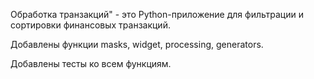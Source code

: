 Обработка транзакций" - это Python-приложение для фильтрации и сортировки финансовых транзакций.

Добавлены функции masks, widget, processing, generators.

Добавлены тесты ко всем функциям.
